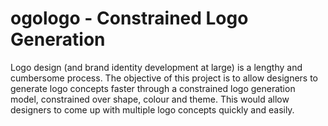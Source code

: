 # ogologo - Constrained Logo Generation

Logo design (and brand identity development at
large) is a lengthy and cumbersome process. The
objective of this project is to allow designers to generate logo concepts faster through a constrained logo
generation model, constrained over shape, colour and
theme. This would allow designers to come up with
multiple logo concepts quickly and easily.
